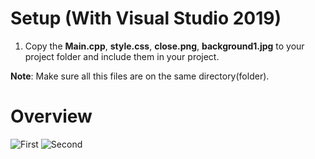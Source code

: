 # Setup (With Visual Studio 2019)

1. Copy the **Main.cpp**, **style.css**, **close.png**, **background1.jpg** to your project folder and include them in your project.

**Note**: Make sure all this files are on the same directory(folder).

# Overview
![First](https://i.imgur.com/slyxYIA.png)
![Second](https://i.imgur.com/HtgJYZy.png)